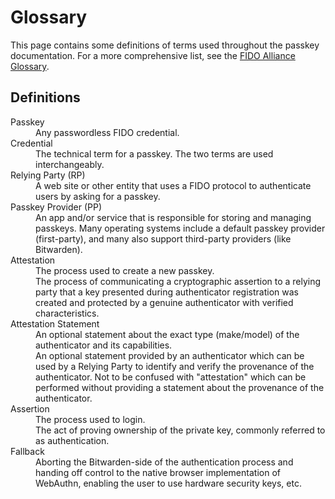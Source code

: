 # Glossary

This page contains some definitions of terms used throughout the passkey documentation. For a more
comprehensive list, see the
[FIDO Alliance Glossary](https://fidoalliance.org/specs/common-specs/fido-glossary-v2.1-rd-20210525.html).

<!-- TODO: Look into workarounds for using `remark-deflist`. Can't make it work with prettier. -->

## Definitions

<dl>
  <dt>Passkey</dt>
  <dd>Any passwordless FIDO credential.</dd>

  <dt>Credential</dt>
  <dd>The technical term for a passkey. The two terms are used interchangeably.</dd>

  <dt>Relying Party (RP)</dt>
  <dd>A web site or other entity that uses a FIDO protocol to authenticate users by asking for a passkey.</dd>

  <dt>Passkey Provider (PP)</dt>
  <dd>An app and/or service that is responsible for storing and managing passkeys. Many operating systems include a default passkey provider (first-party), and many also support third-party providers (like Bitwarden).</dd>

  <dt>Attestation</dt>
  <dd>The process used to create a new passkey.</dd>
  <dd>The process of communicating a cryptographic assertion to a relying party that a key presented during authenticator registration was created and protected by a genuine authenticator with verified characteristics.</dd>

  <dt>Attestation Statement</dt>
  <dd>An optional statement about the exact type (make/model) of the authenticator and its capabilities.</dd>
  <dd>An optional statement provided by an authenticator which can be used by a Relying Party to identify and verify the provenance of the authenticator. Not to be confused with "attestation" which can be performed without providing a statement about the provenance of the authenticator.</dd>

  <dt>Assertion</dt>
  <dd>The process used to login.</dd>
  <dd>The act of proving ownership of the private key, commonly referred to as authentication.</dd>

  <dt>Fallback</dt>
  <dd>Aborting the Bitwarden-side of the authentication process and handing off control to the native browser implementation of WebAuthn, enabling the user to use hardware security keys, etc.</dd>
</dl>
